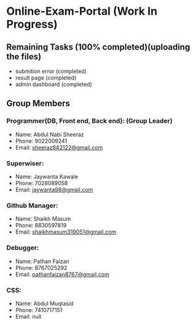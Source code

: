 # Online-Exam-Portal (Work In Progress)
## Remaining Tasks (100% completed)(uploading the files)
- submition error (completed)
- result page (completed)
- admin dashboard (completed)

## Group Members
### Programmer(DB, Front end, Back end): (Group Leader)

- Name: Abdul Nabi Sheeraz
- Phone: 9022009241
- Email: sheeraz842122@gmail.com

### Superwiser:

- Name: Jaywanta Kawale
- Phone: 7028089058
- Email: jaywanta98@gmail.com

### Github Manager:

- Name: Shaikh Masum 
- Phone: 8830597819
- Email: shaikhmasum319051@gmail.com

### Debugger:

- Name: Pathan Faizan
- Phone: 8767025292
- Email: pathanfaizan8767@gmail.com

### CSS:

- Name: Abdul Muqtasid
- Phone: 7410717151
- Email: null
